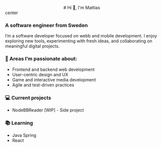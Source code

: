 <center># Hi 👋, I'm Mattias</center>center

### A software engineer from Sweden

I’m a software developer focused on webb and mobile development. I enjoy exploring new tools, experimenting with fresh ideas, and collaborating on meaningful digital projects. 

### 🚀 Areas I’m passionate about:

- Frontend and backend web development
- User-centric design and UX
- Game and interactive media development
- Agile and test-driven practices

### 💻 Current projects
- NodeBBReader [WIP] - Side project

### 📚 Learning
- Java Spring
- React

<!--
**mhell/mhell** is a ✨ _special_ ✨ repository because its `README.md` (this file) appears on your GitHub profile.

Here are some ideas to get you started:

- 🔭 I’m currently working on ...
- 🌱 I’m currently learning ...
- 👯 I’m looking to collaborate on ...
- 🤔 I’m looking for help with ...
- 💬 Ask me about ...
- 📫 How to reach me: ...
- 😄 Pronouns: ...
- ⚡ Fun fact: ...
-->
